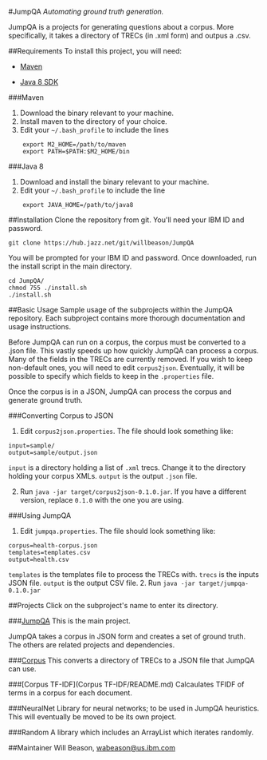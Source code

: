 #JumpQA
_Automating ground truth generation._

JumpQA is a projects for generating questions about a corpus. More specifically, it takes a directory of TRECs (in .xml form) and outpus a .csv.

##Requirements
To install this project, you will need:

- [Maven](https://maven.apache.org/download.cgi)

- [Java 8 SDK](http://www.oracle.com/technetwork/java/javase/downloads/jdk8-downloads-2133151.html)

###Maven

1. Download the binary relevant to your machine.
2. Install maven to the directory of your choice.
3. Edit your `~/.bash_profile` to include the lines
```
    export M2_HOME=/path/to/maven
    export PATH=$PATH:$M2_HOME/bin 
```

###Java 8

1. Download and install the binary relevant to your machine.
2. Edit your `~/.bash_profile` to include the line
```
    export JAVA_HOME=/path/to/java8
```

##Installation
Clone the repository from git. You'll need your IBM ID and password.

    git clone https://hub.jazz.net/git/willbeason/JumpQA

You will be prompted for your IBM ID and password. Once downloaded, run the install script in the main directory.

    cd JumpQA/
    chmod 755 ./install.sh
    ./install.sh

##Basic Usage
Sample usage of the subprojects within the JumpQA repository. Each subproject contains more thorough documentation and usage instructions.

Before JumpQA can run on a corpus, the corpus must be converted to a .json file. This vastly speeds up how quickly JumpQA can process a corpus. Many of the fields in the TRECs are currently removed. If you wish to keep non-default ones, you will need to edit `corpus2json`. Eventually, it will be possible to specify which fields to keep in the `.properties` file.

Once the corpus is in a JSON, JumpQA can process the corpus and generate ground truth. 



###Converting Corpus to JSON
1. Edit `corpus2json.properties`. The file should look something like:
```
input=sample/
output=sample/output.json
```
`input` is a directory holding a list of `.xml` trecs. Change it to the directory holding your corpus XMLs.
`output` is the output `.json` file. 

2. Run `java -jar target/corpus2json-0.1.0.jar`. If you have a different version, replace `0.1.0` with the one you are using. 

###Using JumpQA
1. Edit `jumpqa.properties`. The file should look something like:
```
corpus=health-corpus.json
templates=templates.csv
output=health.csv
```
`templates` is the templates file to process the TRECs with.
`trecs` is the inputs JSON file.
`output` is the output CSV file.
2. Run `java -jar target/jumpqa-0.1.0.jar`


##Projects
Click on the subproject's name to enter its directory.

###[JumpQA](JumpQA/README.md)
This is the main project.

JumpQA takes a corpus in JSON form and creates a set of ground truth. The others are related projects and dependencies.

###[Corpus](Corpus/README.md)
This converts a directory of TRECs to a JSON file that JumpQA can use.

###[Corpus TF-IDF](Corpus TF-IDF/README.md)
Calcaulates TFIDF of terms in a corpus for each document.

###NeuralNet
Library for neural networks; to be used in JumpQA heuristics. This will eventually be moved to be its own project.

###Random
A library which includes an ArrayList which iterates randomly.

##Maintainer
Will Beason, wabeason@us.ibm.com
